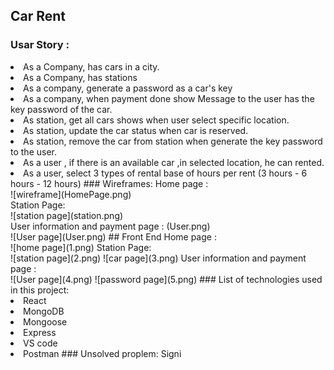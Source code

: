 ## Car Rent

### Usar Story :

<li> As a Company, has cars in a city.
<li>As a Company, has stations
<li>As a company, generate a password as a car's key 
<li>As a company, when payment done show Message to the user has the key password of the car.
<li>As station, get all cars shows when user select specific location.
<li>As station, update the car status when car is reserved.
<li>As station, remove the car from station when generate the key password to the user.
<li>As a user , if there is an available car ,in selected location, he can rented.
<li>As a user, select 3 types of rental base of hours per rent (3 hours - 6 hours - 12 hours)
### Wireframes:
Home page :
<br>
![wireframe](HomePage.png)
<br>
Station Page:
<br>
![station page](station.png)
<br>
User information and payment page :
(User.png)
<br>
![User page](User.png)
## Front End
Home page :
<br>
![home page](1.png)
Station Page:
<br>
![station page](2.png)
![car page](3.png)
User information and payment page :
<br>
![User page](4.png)
![password page](5.png)
### List of technologies used in this project:
<li>React
<li>MongoDB
<li>Mongoose
<li>Express
<li>VS code
<li>Postman
### Unsolved proplem:
Signi
